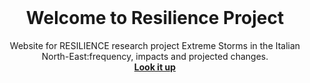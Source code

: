 <br />
<div align="center">
  <h1 align="center">Welcome to Resilience Project</h1>

  <p align="center">
    Website for RESILIENCE research project
    Extreme Storms in the Italian North-East:frequency, impacts and projected changes.
    <br />
    <a href="https://resilienceproject.github.io/"><strong>Look it up</strong></a>
    <br />
    <br />
  </p>
</div>
